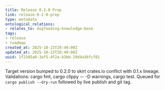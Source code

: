 ```yaml
---
title: Release 0.2.0 Prep
link: release-0-2-0-prep
type: metadata
ontological_relations:
- relates_to: dogfooding-knowledge-base
tags:
- release
- roadmap
created_at: 2025-10-23T20:49:00Z
updated_at: 2025-10-23T20:49:00Z
uuid: 1f2345a0-3af5-4f2a-b3bb-19d4a36fcf81
---
```

Target version bumped to 0.2.0 to skirt crates.io conflict with 0.1.x lineage.
Validations: cargo fmt, cargo clippy -- -D warnings, cargo test.
Queued for `cargo publish --dry-run` followed by live publish and git tag.

